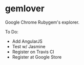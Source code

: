 gemlover
========

Google Chrome Rubygem's explorer.


To Do:

- Add AngularJS
- Test w/ Jasmine
- Register on Travis CI
- Register at Google Store